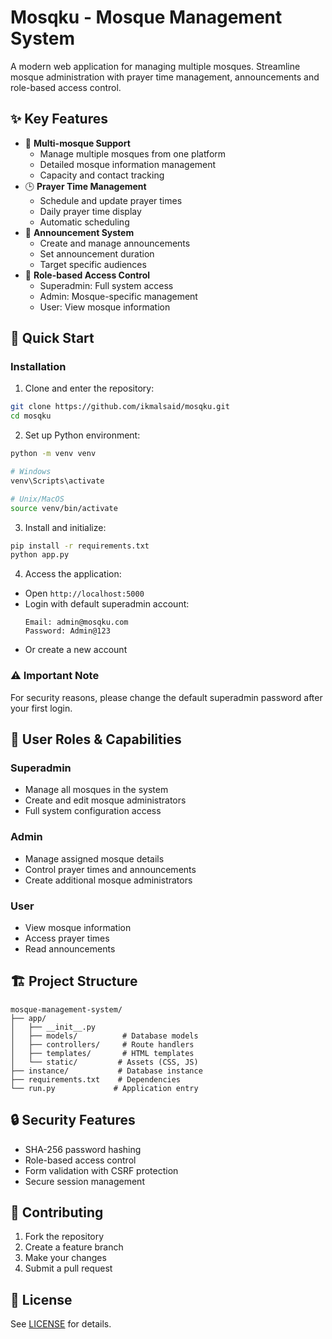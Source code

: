 # Mosqku - Mosque Management System

A modern web application for managing multiple mosques. Streamline mosque administration with prayer time management, announcements and role-based access control.

## ✨ Key Features

- 🕌 **Multi-mosque Support**
  - Manage multiple mosques from one platform
  - Detailed mosque information management
  - Capacity and contact tracking
- 🕒 **Prayer Time Management**
  - Schedule and update prayer times
  - Daily prayer time display
  - Automatic scheduling
- 📢 **Announcement System**
  - Create and manage announcements
  - Set announcement duration
  - Target specific audiences
- 👥 **Role-based Access Control**
  - Superadmin: Full system access
  - Admin: Mosque-specific management
  - User: View mosque information

## 🚀 Quick Start

### Installation

1. Clone and enter the repository:
```bash
git clone https://github.com/ikmalsaid/mosqku.git
cd mosqku
```

2. Set up Python environment:
```bash
python -m venv venv

# Windows
venv\Scripts\activate

# Unix/MacOS
source venv/bin/activate
```

3. Install and initialize:
```bash
pip install -r requirements.txt
python app.py
```

4. Access the application:
- Open `http://localhost:5000`
- Login with default superadmin account:
  ```
  Email: admin@mosqku.com
  Password: Admin@123
  ```
- Or create a new account

### ⚠️ Important Note
For security reasons, please change the default superadmin password after your first login.

## 👥 User Roles & Capabilities

### Superadmin
- Manage all mosques in the system
- Create and edit mosque administrators
- Full system configuration access

### Admin
- Manage assigned mosque details
- Control prayer times and announcements
- Create additional mosque administrators

### User
- View mosque information
- Access prayer times
- Read announcements

## 🏗️ Project Structure
```
mosque-management-system/
├── app/
│   ├── __init__.py
│   ├── models/          # Database models
│   ├── controllers/     # Route handlers
│   ├── templates/       # HTML templates
│   └── static/         # Assets (CSS, JS)
├── instance/           # Database instance
├── requirements.txt    # Dependencies
└── run.py             # Application entry
```

## 🔒 Security Features

- SHA-256 password hashing
- Role-based access control
- Form validation with CSRF protection
- Secure session management

## 🤝 Contributing

1. Fork the repository
2. Create a feature branch
3. Make your changes
4. Submit a pull request

## 📄 License

See [LICENSE](LICENSE) for details.